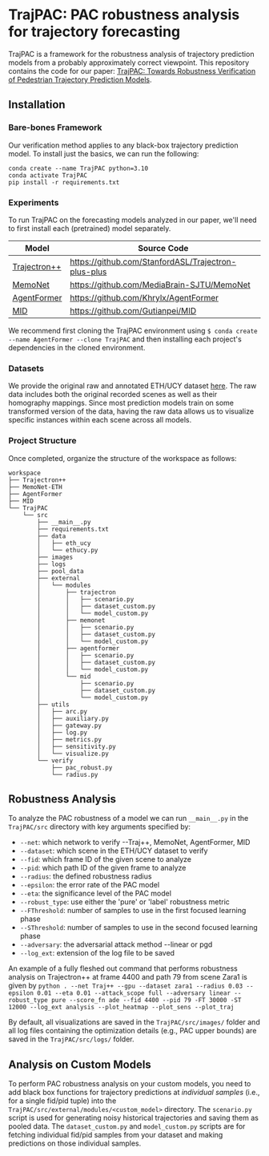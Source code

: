 ﻿# TrajPAC: PAC robustness analysis for trajectory forecasting
TrajPAC is a framework for the robustness analysis of trajectory prediction models from a probably approximately correct viewpoint. This repository contains the code for our paper: [TrajPAC: Towards Robustness Verification of Pedestrian Trajectory Prediction Models](https://arxiv.org/abs/2308.05985).

## Installation
### Bare-bones Framework
Our verification method applies to any black-box trajectory prediction model. To install just the basics, we can run the following:
```
conda create --name TrajPAC python=3.10
conda activate TrajPAC
pip install -r requirements.txt
```

### Experiments
To run TrajPAC on the forecasting models analyzed in our paper, we'll need to first install each (pretrained) model separately.

| Model  | Source Code |
| ------------- | ------------- |
| [Trajectron++](https://arxiv.org/abs/2001.03093)  | <https://github.com/StanfordASL/Trajectron-plus-plus>  |
| [MemoNet](https://arxiv.org/abs/2203.11474)  | <https://github.com/MediaBrain-SJTU/MemoNet>  |
| [AgentFormer](https://arxiv.org/abs/2103.14023)  | <https://github.com/Khrylx/AgentFormer>  |
| [MID](https://arxiv.org/abs/2203.13777)  | <https://github.com/Gutianpei/MID>  |

We recommend first cloning the TrajPAC environment using ``$ conda create --name AgentFormer --clone TrajPAC`` and then installing each project's dependencies in the cloned environment. 

### Datasets
We provide the original raw and annotated ETH/UCY dataset [here](https://drive.google.com/drive/folders/1_LTzD3vLVKSBoQ6aWsAcwGgs-HGmIAcM?usp=sharing). The raw data includes both the original recorded scenes as well as their homography mappings. Since most prediction models train on some transformed version of the data, having the raw data allows us to visualize specific instances within each scene across all models.

### Project Structure
Once completed, organize the structure of the workspace as follows:
```
workspace
├── Trajectron++
├── MemoNet-ETH
├── AgentFormer
├── MID
└── TrajPAC 
    └── src
        ├── __main__.py
        ├── requirements.txt
        ├── data
        │   ├── eth_ucy
        │   └── ethucy.py
        ├── images
        ├── logs
        ├── pool_data
        ├── external
        │   └── modules
        │       ├── trajectron
        │       │   ├── scenario.py
        │       │   ├── dataset_custom.py
        │       │   └── model_custom.py
        │       ├── memonet
        │       │   ├── scenario.py
        │       │   ├── dataset_custom.py
        │       │   └── model_custom.py
        │       ├── agentformer
        │       │   ├── scenario.py
        │       │   ├── dataset_custom.py
        │       │   └── model_custom.py
        │       └── mid
        │           ├── scenario.py
        │           ├── dataset_custom.py
        │           └── model_custom.py
        ├── utils
        │   ├── arc.py
        │   ├── auxiliary.py
        │   ├── gateway.py
        │   ├── log.py
        │   ├── metrics.py
        │   ├── sensitivity.py
        │   └── visualize.py
        └── verify
            ├── pac_robust.py
            └── radius.py
```

## Robustness Analysis
To analyze the PAC robustness of a model we can run `__main__.py` in the `TrajPAC/src` directory with key arguments specified by:
* `--net`: which network to verify --Traj++, MemoNet, AgentFormer, MID
* `--dataset`: which scene in the ETH/UCY dataset to verify
* `--fid`: which frame ID of the given scene to analyze
* `--pid`: which path ID of the given frame to analyze
* `--radius`: the defined robustness radius
* `--epsilon`: the error rate of the PAC model
* `--eta`: the significance level of the PAC model
* `--robust_type`: use either the 'pure' or 'label' robustness metric
* `--FThreshold`: number of samples to use in the first focused learning phase
* `--SThreshold`: number of samples to use in the second focused learning phase
* `--adversary`: the adversarial attack method --linear or pgd
* `--log_ext`: extension of the log file to be saved

An example of a fully fleshed out command that performs robustness analysis on Trajectron++ at frame 4400 and path 79 from scene Zara1 is given by
```python . --net Traj++ --gpu --dataset zara1 --radius 0.03 --epsilon 0.01 --eta 0.01 --attack_scope full --adversary linear --robust_type pure --score_fn ade --fid 4400 --pid 79 -FT 30000 -ST 12000 --log_ext analysis --plot_heatmap --plot_sens --plot_traj```

By default, all visualizations are saved in the `TrajPAC/src/images/` folder and all log files containing the optimization details (e.g., PAC upper bounds) are saved in the `TrajPAC/src/logs/` folder.

## Analysis on Custom Models
To perform PAC robustness analysis on your custom models, you need to add black box functions for trajectory predictions at *individual samples* (i.e., for a single fid/pid tuple) into the `TrajPAC/src/external/modules/<custom_model>` directory. The `scenario.py` script is used for generating noisy historical trajectories and saving them as pooled data. The `dataset_custom.py` and `model_custom.py` scripts are for fetching individual fid/pid samples from your dataset and making predictions on those individual samples.



